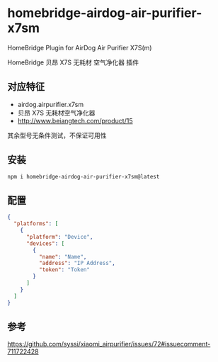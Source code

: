# homebridge-airdog-air-purifier-x7sm

HomeBridge Plugin for AirDog Air Purifier X7S(m)

HomeBridge 贝昂 X7S 无耗材 空气净化器 插件

## 对应特征
- airdog.airpurifier.x7sm
- 贝昂 X7S 无耗材空气净化器
- http://www.beiangtech.com/product/15

其余型号无条件测试，不保证可用性

## 安装
```bash
npm i homebridge-airdog-air-purifier-x7sm@latest
```

## 配置
```json
{
  "platforms": [
    {
      "platform": "Device",
      "devices": [
        {
          "name": "Name",
          "address": "IP Address",
          "token": "Token"
        }
      ]
    }
  ]
}
```

## 参考
https://github.com/syssi/xiaomi_airpurifier/issues/72#issuecomment-711722428
